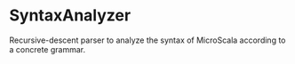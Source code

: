# SyntaxAnalyzer
Recursive-descent parser to analyze the syntax of MicroScala according to a concrete grammar.

